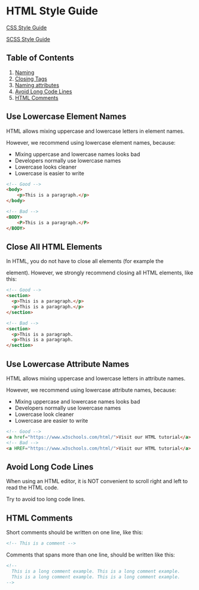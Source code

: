 # HTML Style Guide

[CSS Style Guide](https://github.com/johnyCloud/style-guides/blob/main/css-style-guide.md)

[SCSS Style Guide](https://github.com/johnyCloud/style-guides/blob/main/scss-style-guide.md)

## Table of Contents

1. [Naming](#Use-Lowercase-Element-Names)
1. [Closing Tags](#Close-All-HTML-Elements)
1. [Naming attributes](#Use-Lowercase-Attribute-Names)
1. [Avoid Long Code Lines](#Avoid-Long-Code-Lines)
1. [HTML Comments](#HTML-Comments)


## Use Lowercase Element Names

HTML allows mixing uppercase and lowercase letters in element names.

However, we recommend using lowercase element names, because:

- Mixing uppercase and lowercase names looks bad
- Developers normally use lowercase names
- Lowercase looks cleaner
- Lowercase is easier to write

```html
<!-- Good -->
<body>
    <p>This is a paragraph.</p>
</body>

<!-- Bad -->
<BODY>
    <P>This is a paragraph.</P>
</BODY>
```

## Close All HTML Elements
In HTML, you do not have to close all elements (for example the <p> element).
However, we strongly recommend closing all HTML elements, like this:


```html
<!-- Good -->
<section>
  <p>This is a paragraph.</p>
  <p>This is a paragraph.</p>
</section>

<!-- Bad -->
<section>
  <p>This is a paragraph.
  <p>This is a paragraph.
</section>
```

## Use Lowercase Attribute Names
HTML allows mixing uppercase and lowercase letters in attribute names.

However, we recommend using lowercase attribute names, because:

- Mixing uppercase and lowercase names looks bad
- Developers normally use lowercase names
- Lowercase look cleaner
- Lowercase are easier to write

```html
<!-- Good -->
<a href="https://www.w3schools.com/html/">Visit our HTML tutorial</a>
<!-- Bad -->
<a HREF="https://www.w3schools.com/html/">Visit our HTML tutorial</a>
```

## Avoid Long Code Lines
When using an HTML editor, it is NOT convenient to scroll right and left to read the HTML code.

Try to avoid too long code lines.

## HTML Comments

Short comments should be written on one line, like this:
```html
<!-- This is a comment -->
```
Comments that spans more than one line, should be written like this:
```html
<!--
  This is a long comment example. This is a long comment example.
  This is a long comment example. This is a long comment example.
-->
```
